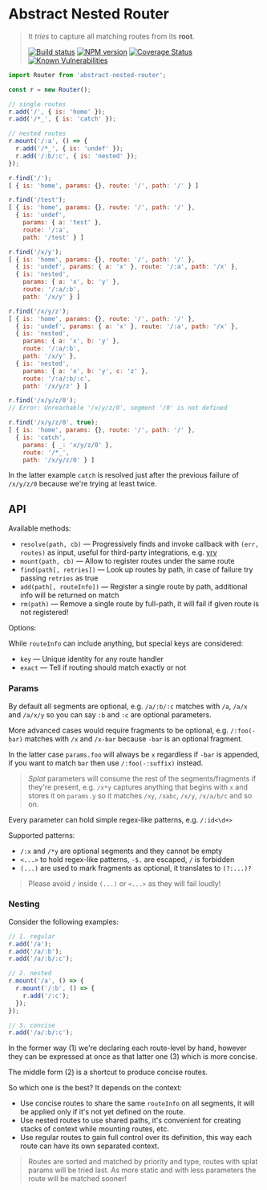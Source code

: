 # Abstract Nested Router

> It _tries_ to capture all matching routes from its **root**.
>
> [![Build status](https://github.com/pateketrueke/abstract-nested-router/actions/workflows/ci.yml/badge.svg)](https://github.com/pateketrueke/abstract-nested-router/actions/workflows/ci.yml)
> [![NPM version](https://badge.fury.io/js/abstract-nested-router.svg)](http://badge.fury.io/js/abstract-nested-router)
> [![Coverage Status](https://codecov.io/github/pateketrueke/abstract-nested-router/coverage.svg?branch=master)](https://codecov.io/github/pateketrueke/abstract-nested-router)
> [![Known Vulnerabilities](https://snyk.io/test/npm/abstract-nested-router/badge.svg)](https://snyk.io/test/npm/abstract-nested-router)

```js
import Router from 'abstract-nested-router';

const r = new Router();

// single routes
r.add('/', { is: 'home' });
r.add('/*_', { is: 'catch' });

// nested routes
r.mount('/:a', () => {
  r.add('/*_', { is: 'undef' });
  r.add('/:b/:c', { is: 'nested' });
});

r.find('/');
[ { is: 'home', params: {}, route: '/', path: '/' } ]

r.find('/test');
[ { is: 'home', params: {}, route: '/', path: '/' },
  { is: 'undef',
    params: { a: 'test' },
    route: '/:a',
    path: '/test' } ]

r.find('/x/y');
[ { is: 'home', params: {}, route: '/', path: '/' },
  { is: 'undef', params: { a: 'x' }, route: '/:a', path: '/x' },
  { is: 'nested',
    params: { a: 'x', b: 'y' },
    route: '/:a/:b',
    path: '/x/y' } ]

r.find('/x/y/z');
[ { is: 'home', params: {}, route: '/', path: '/' },
  { is: 'undef', params: { a: 'x' }, route: '/:a', path: '/x' },
  { is: 'nested',
    params: { a: 'x', b: 'y' },
    route: '/:a/:b',
    path: '/x/y' },
  { is: 'nested',
    params: { a: 'x', b: 'y', c: 'z' },
    route: '/:a/:b/:c',
    path: '/x/y/z' } ]

r.find('/x/y/z/0');
// Error: Unreachable '/x/y/z/0', segment '/0' is not defined

r.find('/x/y/z/0', true);
[ { is: 'home', params: {}, route: '/', path: '/' },
  { is: 'catch',
    params: { _: 'x/y/z/0' },
    route: '/*_',
    path: '/x/y/z/0' } ]
```

In the latter example `catch` is resolved just after the previous failure of `/x/y/z/0` because we're trying at least twice.

## API

Available methods:

- `resolve(path, cb)` &mdash; Progressively finds and invoke callback with `(err, routes)` as input, useful for third-party integrations, e.g. [yrv](https://www.npmjs.com/package/yrv)
- `mount(path, cb)` &mdash; Allow to register routes under the same route
- `find(path[, retries])` &mdash; Look up routes by path, in case of failure try passing `retries` as true
- `add(path[, routeInfo])` &mdash; Register a single route by path, additional info will be returned on match
- `rm(path)` &mdash; Remove a single route by full-path, it will fail if given route is not registered!

Options:

While `routeInfo` can include anything, but special keys are considered:

- `key` &mdash; Unique identity for any route handler
- `exact` &mdash; Tell if routing should match exactly or not

### Params

By default all segments are optional, e.g. `/a/:b/:c` matches with `/a`, `/a/x` and `/a/x/y` so you can say `:b` and `:c` are optional parameters.

More advanced cases would require fragments to be optional, e.g. `/:foo(-bar)` matches with `/x` and `/x-bar` because `-bar` is an optional fragment.

In the latter case `params.foo` will always be `x` regardless if `-bar` is appended, if you want to match `bar` then use `/:foo(-:suffix)` instead.

> _Splat_ parameters will consume the rest of the segments/fragments if they're present, e.g. `/x*y` captures anything that begins with `x` and stores it on `params.y` so it matches `/xy`, `/xabc`, `/x/y`, `/x/a/b/c` and so on.

Every parameter can hold simple regex-like patterns, e.g. `/:id<\d+>`

Supported patterns:

- `/:x` and `/*y` are optional segments and they cannot be empty
- `<...>` to hold regex-like patterns, `-$.` are escaped, `/` is forbidden
- `(...)` are used to mark fragments as optional, it translates to `(?:...)?`

> Please avoid `/` inside `(...)` or `<...>` as they will fail loudly!

### Nesting

Consider the following examples:

```js
// 1. regular
r.add('/a');
r.add('/a/:b');
r.add('/a/:b/:c');

// 2. nested
r.mount('/a', () => {
  r.mount('/:b', () => {
    r.add('/:c');
  });
});

// 3. concise
r.add('/a/:b/:c');
```

In the former way (1) we're declaring each route-level by hand, however they can be expressed at once as that latter one (3) which is more concise.

The middle form (2) is a shortcut to produce concise routes.

So which one is the best? It depends on the context:

- Use concise routes to share the same `routeInfo` on all segments, it will be applied only if it's not yet defined on the route.
- Use nested routes to use shared paths, it's convenient for creating stacks of context while mounting routes, etc.
- Use regular routes to gain full control over its definition, this way each route can have its own separated context.

> Routes are sorted and matched by priority and type, routes with splat params will be tried last. As more static and with less parameters the route will be matched sooner!

